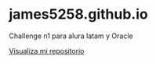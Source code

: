 # james5258.github.io
Challenge n1 para alura latam y Oracle

<a href="https://james5258.github.io/">Visualiza mi repositorio</a>
